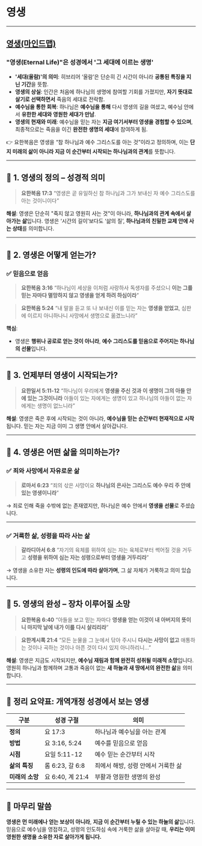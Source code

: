 # 영생
---
## [영생(마인드맵)](https://notebooklm.google.com/notebook/6a77a7d6-afc8-4a24-b26f-7c07a4bff691)

### **"영생(Eternal Life)"은 성경에서 '그 세대에 이르는 생명'**

* **'세대(올람)'의 의미**: 히브리어 ‘올람’은 단순히 긴 시간이 아니라 **공통된 특징을 지닌 기간**을 뜻함.
* **영생의 상실**: 인간은 처음에 하나님의 생명에 참여할 기회를 가졌지만, **자기 뜻대로 살기로 선택하면서** 죽음의 세대로 전락함.
* **예수님을 통한 회복**: 하나님은 **예수님을 통해** 다시 영생의 길을 여셨고, 예수님 안에서 **유한한 세대와 영원한 세대가 만남**.
* **영생의 현재와 미래**: 예수님을 믿는 자는 **지금 여기서부터 영생을 경험할 수 있으며**, 최종적으로는 죽음을 이긴 **완전한 생명의 세대**에 참여하게 됨.

👉 요한복음은 영생을 “참 하나님과 예수 그리스도를 아는 것”이라고 정의하며, 이는 **단지 미래의 삶이 아니라 지금 이 순간부터 시작되는 하나님과의 관계**를 뜻합니다.

---

## 🔷 1. **영생의 정의 – 성경적 의미**

> **요한복음 17:3**
> “영생은 곧 유일하신 참 하나님과 그가 보내신 자 예수 그리스도를 아는 것이니이다”

**해설**:
영생은 단순히 "죽지 않고 영원히 사는 것"이 아니라, **하나님과의 관계 속에서 살아가는 삶**입니다.
영생은 ‘시간의 길이’보다도 ‘삶의 질’, **하나님과의 친밀한 교제 안에 사는 상태**를 의미합니다.

---

## 🔷 2. **영생은 어떻게 얻는가?**

### ✅ 믿음으로 얻음

> **요한복음 3:16**
> “하나님이 세상을 이처럼 사랑하사 독생자를 주셨으니 **이는 그를 믿는 자마다 멸망하지 않고 영생을 얻게 하려 하심이라**”

> **요한복음 5:24**
> “내 말을 듣고 또 나 보내신 이를 믿는 자는 **영생을 얻었고**, 심판에 이르지 아니하나니 사망에서 생명으로 옮겼느니라”

**핵심**:

* 영생은 **행위나 공로로 얻는 것이 아니라**, **예수 그리스도를 믿음으로 주어지는 하나님의 선물**입니다.

---

## 🔷 3. **언제부터 영생이 시작되는가?**

> **요한일서 5:11-12**
> “하나님이 우리에게 **영생을 주신 것과 이 생명이 그의 아들 안에 있는 그것이니라**
> 아들이 있는 자에게는 생명이 있고 하나님의 아들이 없는 자에게는 생명이 없느니라”

**해설**:
영생은 죽은 후에 시작되는 것이 아니라, **예수님을 믿는 순간부터 현재적으로 시작**됩니다. 믿는 자는 지금 이미 그 생명 안에서 살아갑니다.

---

## 🔷 4. **영생은 어떤 삶을 의미하는가?**

### ✅ 죄와 사망에서 자유로운 삶

> **로마서 6:23**
> “죄의 삯은 사망이요 **하나님의 은사는 그리스도 예수 우리 주 안에 있는 영생이니라**”

→ 죄로 인해 죽을 수밖에 없는 존재였지만, 하나님은 예수 안에서 **영생을 선물**로 주셨습니다.

---

### ✅ 거룩한 삶, 성령을 따라 사는 삶

> **갈라디아서 6:8**
> “자기의 육체를 위하여 심는 자는 육체로부터 썩어질 것을 거두고 **성령을 위하여 심는 자는 성령으로부터 영생을 거두리라**”

→ 영생을 소유한 자는 **성령의 인도에 따라 살아가며**, 그 삶 자체가 거룩하고 의미 있습니다.

---

## 🔷 5. **영생의 완성 – 장차 이루어질 소망**

> **요한복음 6:40**
> “아들을 보고 믿는 자마다 **영생을 얻는 이것이 내 아버지의 뜻이니 마지막 날에 내가 이를 다시 살리리라**”

> **요한계시록 21:4**
> “모든 눈물을 그 눈에서 닦아 주시니 **다시는 사망이 없고** 애통하는 것이나 곡하는 것이나 아픈 것이 다시 있지 아니하리니…”

**해설**:
영생은 지금도 시작되지만, **예수님 재림과 함께 완전히 성취될 미래적 소망**입니다.
영원히 하나님과 함께하며 고통과 죽음이 없는 **새 하늘과 새 땅에서의 완전한 삶**을 의미합니다.

---

## 🔶 정리 요약표: 개역개정 성경에서 보는 영생

| 구분         | 성경 구절          | 의미                   |
| ---------- | -------------- | -------------------- |
| **정의**     | 요 17:3         | 하나님과 예수님을 아는 관계      |
| **방법**     | 요 3:16, 5:24   | 예수를 믿음으로 얻음          |
| **시점**     | 요일 5:11-12     | 예수 믿는 순간부터 시작        |
| **삶의 특징**  | 롬 6:23, 갈 6:8  | 죄에서 해방, 성령 안에서 거룩한 삶 |
| **미래의 소망** | 요 6:40, 계 21:4 | 부활과 영원한 생명의 완성       |

---

## 📌 마무리 말씀

**영생은 먼 미래에나 얻는 보상이 아니라**,
**지금 이 순간부터 누릴 수 있는 하늘의 삶**입니다.
믿음으로 예수님을 영접하고, 성령의 인도하심 속에 거룩한 삶을 살아갈 때,
**우리는 이미 영원한 생명을 소유한 자로 살아가게 됩니다.**
